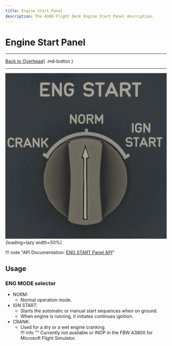 ```yaml
---
title: Engine Start Panel
description: The A380 Flight Deck Engine Start Panel description.
---
```


# Engine Start Panel

---

[Back to Overhead](../overviews/ovhd.md){ .md-button }

---

![Engine Start Panel](../../../assets/a380x-briefing/flight-deck/ovhd/eng-start-panel.png 
"Engine Start Panel"){loading=lazy width=50%}

!!! note "API Documentation: [ENG START Panel API](../../../../../aircraft/a380x/a380x-api/a380x-flight-deck-api.md#)"
    
## Usage

### ENG MODE selector

- NORM:
    - Normal operation mode.
- IGN START:
    - Starts the automatic or manual start sequences when on ground.
    - When engine is running, it initiates continues ignition.
- CRANK:
    - Used for a dry or a wet engine cranking.      
    !!! info ""
        Currently not available or INOP in the FBW A380X for Microsoft Flight Simulator.





